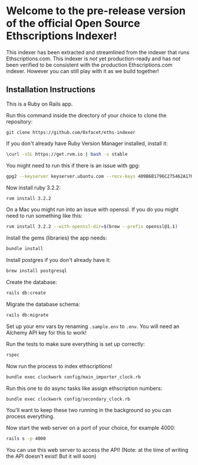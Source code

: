 # Welcome to the pre-release version of the official Open Source Ethscriptions Indexer!

This indexer has been extracted and streamlined from the indexer that runs Ethscriptions.com. This indexer is *not* yet production-ready and has _not_ been verified to be consistent with the production Ethscriptions.com indexer. However you can still play with it as we build together!

## Installation Instructions

This is a Ruby on Rails app.

Run this command inside the directory of your choice to clone the repository:

```!bash
git clone https://github.com/0xfacet/eths-indexer
```

If you don't already have Ruby Version Manager installed, install it:

```bash
\curl -sSL https://get.rvm.io | bash -s stable
```

You might need to run this if there is an issue with gpg:

```bash
gpg2 --keyserver keyserver.ubuntu.com --recv-keys 409B6B1796C275462A1703113804BB82D39DC0E3 7D2BAF1CF37B13E2069D6956105BD0E739499BDB
```

Now install ruby 3.2.2:

```bash
rvm install 3.2.2
```

On a Mac you might run into an issue with openssl. If you do you might need to run something like this:

```bash
rvm install 3.2.2 --with-openssl-dir=$(brew --prefix openssl@1.1)
```

Install the gems (libraries) the app needs:

```bash
bundle install
```

Install postgres if you don't already have it:

```bash
brew install postgresql
```

Create the database:

```bash
rails db:create
```

Migrate the database schema:

```bash
rails db:migrate
```

Set up your env vars by renaming `.sample.env` to `.env`. You will need an Alchemy API key for this to work!

Run the tests to make sure everything is set up correctly:

```bash
rspec
```

Now run the process to index ethscriptions!

```bash
bundle exec clockwork config/main_importer_clock.rb
```

Run this one to do async tasks like assign ethscription numbers:

```bash
bundle exec clockwork config/secondary_clock.rb
```

You'll want to keep these two running in the background so you can process everything.

Now start the web server on a port of your choice, for example 4000:

```bash
rails s -p 4000
```

You can use this web server to access the API! (Note: at the time of writing the API doesn't exist! But it will soon)
